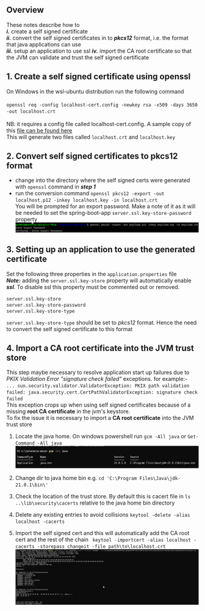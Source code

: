 ## Overview
These notes describe how to <br/>
  ***i.***   create a self signed certificate<br/>
  ***ii.***  convert the self signed certificates in to ***pkcs12*** format, i.e. the format that java applications can use <br/>
  ***iii.*** setup an application to use ssl
  ***iv.*** import the CA root certificate so that the JVM can validate and trust the self signed certificate

## 1. Create a self signed certificate	using openssl
On Windows in the wsl-ubuntu distribution run the following command<br/>
<br/>
`openssl req -config localhost-cert.config -newkey rsa -x509 -days 3650 -out localhost.crt`<br/>
<br/>
NB: it requires a config file called localhost-cert.config. A sample copy of this [file can be found here](./localhost-cert.config)<br/>
This will generate two files called `localhost.crt` and `localhost.key`

   
## 2. Convert self signed certificates to pkcs12 format
  - change into the directory where the self signed certs were generated with `openssl` command in ***step 1***
  - run the conversion command `openssl pkcs12 -export -out localhost.p12 -inkey localhost.key -in localhost.crt`<br/>
  You will be prompted for an export password. Make a note of it as it will be needed to set the spring-boot-app `server.ssl.key-store-password` property<br/>
  ![Converting to pkcs12](./images/01-convert-to-pkcs12.png)
  
## 3. Setting up an application to use the generated certificate
Set the following three properties in the `application.properties` file<br/>
***Note:*** adding the `server.ssl.key-store` property will automatically enable ***ssl***. To disable ssl this property must be commented out or removed.<br/>
```
server.ssl.key-store
server.ssl.key-store-password
server.ssl.key-store-type
```
`server.ssl.key-store-type` should be set to *pkcs12* format. Hence the need to convert the self signed certificate to this format

## 4. Import a CA root certificate into the JVM trust store
This step maybe necessary to resolve application start up failures due to *PKIX Validation Error "signature check failed"* exceptions. for example:- <br/>
`... sun.security.validator.ValidatorException: PKIX path validation failed: java.security.cert.CertPathValidatorException: signature check failed`<br/>
This exception crops up when using self signed certificates because of a missing **root CA certificate** in the jvm's keystore.<br/>
To fix the issue it is necessary to import a **CA root certificate** into the JVM trust store<br/>

1. Locate the java home. On windows powershell run `gcm -All java` or `Get-Command -All java`
![02-java-home-location](./images/02-java-home-location.png)

2. Change dir to java home bin e.g. `cd 'C:\Program Files\Java\jdk-21.0.1\bin\'`

3. Check the location of the trust store. By default this is cacert file in `ls ..\lib\security\cacerts` relative to the java home bin directory

4. Delete any existing entries to avoid collisions `keytool -delete -alias localhost -cacerts`

5. Import the self signed cert and this will automatically add the CA root cert and the rest of the chain
` keytool -importcert -alias localhost -cacerts -storepass changeit -file path\to\localhost.crt`
![03-import-cert](./images/03-import-cert.png)

